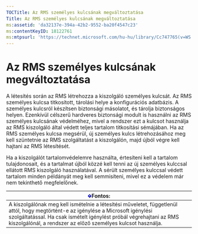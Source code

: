 ```yaml
---
TOCTitle: Az RMS személyes kulcsának megváltoztatása
Title: Az RMS személyes kulcsának megváltoztatása
ms:assetid: 'da32137e-394a-42b2-9552-ba20f4547c23'
ms:contentKeyID: 18122761
ms:mtpsurl: 'https://technet.microsoft.com/hu-hu/library/Cc747765(v=WS.10)'
---
```


Az RMS személyes kulcsának megváltoztatása
==========================================

A létesítés során az RMS létrehozza a kiszolgáló személyes kulcsát. Az RMS személyes kulcsa titkosított, tárolási helye a konfigurációs adatbázis. A személyes kulcsról készítsen biztonsági másolatot, és tárolja biztonságos helyen. Ezenkívül célszerű hardveres biztonsági modult is használni az RMS személyes kulcsának védelméhez, mivel a rendszer ezt a kulcsot használja az RMS kiszolgáló által védett teljes tartalom titkosítási sémájában. Ha az RMS személyes kulcsa megsérül, új személyes kulcs létrehozásához meg kell szüntetnie az RMS szolgáltatást a kiszolgálón, majd újból végre kell hajtani az RMS létesítését.

Ha a kiszolgálót tartalomvédelemre használta, értesíteni kell a tartalom tulajdonosait, és a tartalmat újból közzé kell tenni az új személyes kulccsal ellátott RMS kiszolgáló használatával. A sérült személyes kulccsal védett tartalom minden példányát meg kell semmisíteni, mivel ez a védelem már nem tekinthető megfelelőnek.

| ![](images/Cc747765.Important(WS.10).gif)Fontos:                                                                                                                                                                                              |
|----------------------------------------------------------------------------------------------------------------------------------------------------------------------------------------------------------------------------------------------------------------------------|
| A kiszolgálónak meg kell ismételnie a létesítési műveletet, függetlenül attól, hogy megtörtént-e az igénylése a Microsoft igénylési szolgáltatással. Ha csak ismételt igénylést próbál végrehajtani az RMS kiszolgálónál, a rendszer az előző személyes kulcsot használja. |
